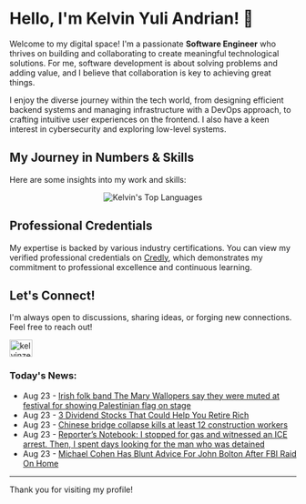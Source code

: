 # Hello, I'm Kelvin Yuli Andrian! 👋

Welcome to my digital space! I'm a passionate **Software Engineer** who thrives on building and collaborating to create meaningful technological solutions. For me, software development is about solving problems and adding value, and I believe that collaboration is key to achieving great things.

I enjoy the diverse journey within the tech world, from designing efficient backend systems and managing infrastructure with a DevOps approach, to crafting intuitive user experiences on the frontend. I also have a keen interest in cybersecurity and exploring low-level systems.

## My Journey in Numbers & Skills

Here are some insights into my work and skills:

<p align="center">
  <img src="https://github-readme-stats.vercel.app/api/top-langs/?username=kelvinzer0&layout=compact&theme=radical" alt="Kelvin's Top Languages" />
</p>

## Professional Credentials

My expertise is backed by various industry certifications. You can view my verified professional credentials on [Credly](https://www.credly.com/users/kelvin-yuli-andrian/badges), which demonstrates my commitment to professional excellence and continuous learning.

## Let's Connect!

I'm always open to discussions, sharing ideas, or forging new connections. Feel free to reach out!

<p align="left">
    <a href="https://linkedin.com/in/kelvinzero" target="blank"><img align="center" src="https://cdn.jsdelivr.net/npm/simple-icons@3.0.1/icons/linkedin.svg" alt="kelvinzero" height="30" width="40" /></a>
</p>

### Today's News:

<!-- feed start -->
- Aug 23 - [Irish folk band The Mary Wallopers say they were muted at festival for showing Palestinian flag on stage](https://www.yahoo.com/news/articles/irish-folk-band-mary-wallopers-132432088.html)
- Aug 23 - [3 Dividend Stocks That Could Help You Retire Rich](https://finance.yahoo.com/news/3-dividend-stocks-could-help-120000989.html)
- Aug 23 - [Chinese bridge collapse kills at least 12 construction workers](https://www.yahoo.com/news/articles/chinese-bridge-collapse-kills-least-084119165.html)
- Aug 23 - [Reporter’s Notebook: I stopped for gas and witnessed an ICE arrest. Then, I spent days looking for the man who was detained](https://www.yahoo.com/news/articles/reporter-notebook-stopped-gas-witnessed-083043878.html)
- Aug 23 - [Michael Cohen Has Blunt Advice For John Bolton After FBI Raid On Home](https://www.yahoo.com/news/articles/michael-cohen-blunt-advice-john-054824698.html)
<!-- feed end -->

---

Thank you for visiting my profile!
